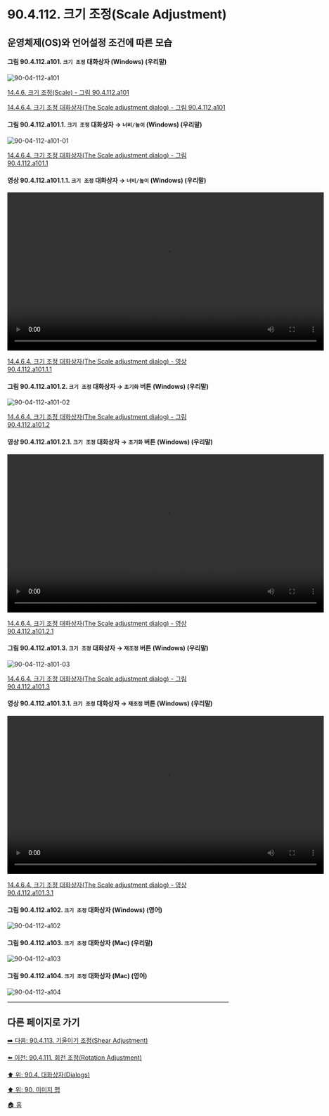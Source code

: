 # 90.4.112. 크기 조정(Scale Adjustment)
## 운영체제(OS)와 언어설정 조건에 따른 모습

<a id="90-04-112-a101"></a>

#### 그림 90.4.112.a101. `크기 조정` 대화상자 (Windows) (우리말)
![90-04-112-a101](https://github.com/wonder13662/gimp/assets/15767104/4e7b58f0-e858-414a-be2b-ffd031635591)

[14.4.6. 크기 조정(Scale) - 그림 90.4.112.a101](./14-04-06-00-scale.md#90-04-112-a101)

[14.4.6.4. 크기 조정 대화상자(The Scale adjustment dialog) - 그림 90.4.112.a101](./14-04-06-04-scale_adjustment_dialog.md#90-04-112-a101)

<a id="90-04-112-a101-01"></a>

#### 그림 90.4.112.a101.1. `크기 조정` 대화상자 → `너비/높이` (Windows) (우리말)
![90-04-112-a101-01](https://github.com/wonder13662/gimp/assets/15767104/fbdc1717-1b5f-4f26-b20e-8036159bcf16)

[14.4.6.4. 크기 조정 대화상자(The Scale adjustment dialog) - 그림 90.4.112.a101.1](./14-04-06-04-scale_adjustment_dialog.md#90-04-112-a101-01)

<a id="90-04-112-a101-01-01"></a>

#### 영상 90.4.112.a101.1.1. `크기 조정` 대화상자 → `너비/높이` (Windows) (우리말)
<video controls="controls" width="720" src="https://github.com/wonder13662/gimp/assets/15767104/6a97a85a-6d4f-4adf-ab82-4c7741e38976"></video>

[14.4.6.4. 크기 조정 대화상자(The Scale adjustment dialog) - 영상 90.4.112.a101.1.1](./14-04-06-04-scale_adjustment_dialog.md#90-04-112-a101-01-01)

<a id="90-04-112-a101-02"></a>

#### 그림 90.4.112.a101.2. `크기 조정` 대화상자 → `초기화` 버튼 (Windows) (우리말)
![90-04-112-a101-02](https://github.com/wonder13662/gimp/assets/15767104/04aa9b91-9730-4636-b52b-1098de722b24)

[14.4.6.4. 크기 조정 대화상자(The Scale adjustment dialog) - 그림 90.4.112.a101.2](./14-04-06-04-scale_adjustment_dialog.md#90-04-112-a101-02)

<a id="90-04-112-a101-02-01"></a>

#### 영상 90.4.112.a101.2.1. `크기 조정` 대화상자 → `초기화` 버튼 (Windows) (우리말)
<video controls="controls" width="720" src="https://github.com/wonder13662/gimp/assets/15767104/cd3cc962-b554-4bac-b6de-4b71195afcbd"></video>

[14.4.6.4. 크기 조정 대화상자(The Scale adjustment dialog) - 영상 90.4.112.a101.2.1](./14-04-06-04-scale_adjustment_dialog.md#90-04-112-a101-02-01)

<a id="90-04-112-a101-03"></a>

#### 그림 90.4.112.a101.3. `크기 조정` 대화상자 → `재조정` 버튼 (Windows) (우리말)
![90-04-112-a101-03](https://github.com/wonder13662/gimp/assets/15767104/c2fed4c8-00b9-4776-98d0-3ee40c9be6f3)

[14.4.6.4. 크기 조정 대화상자(The Scale adjustment dialog) - 그림 90.4.112.a101.3](./14-04-06-04-scale_adjustment_dialog.md#90-04-112-a101-03)

<a id="90-04-112-a101-03-01"></a>

#### 영상 90.4.112.a101.3.1. `크기 조정` 대화상자 → `재조정` 버튼 (Windows) (우리말)
<video controls="controls" width="720" src="https://github.com/wonder13662/gimp/assets/15767104/efe7613a-79e7-4fcc-8b1f-a861670c7e7a"></video>

[14.4.6.4. 크기 조정 대화상자(The Scale adjustment dialog) - 영상 90.4.112.a101.3.1](./14-04-06-04-scale_adjustment_dialog.md#90-04-112-a101-03-01)

<a id="90-04-112-a102"></a>

#### 그림 90.4.112.a102. `크기 조정` 대화상자 (Windows) (영어)
![90-04-112-a102](https://github.com/wonder13662/gimp/assets/15767104/f477c243-9e56-4d9e-ba24-c5bbb22ba053)

<a id="90-04-112-a103"></a>

#### 그림 90.4.112.a103. `크기 조정` 대화상자 (Mac) (우리말)
![90-04-112-a103](https://github.com/wonder13662/gimp/assets/15767104/79f98095-8077-4693-b330-b4e00977a439)

<a id="90-04-112-a104"></a>

#### 그림 90.4.112.a104. `크기 조정` 대화상자 (Mac) (영어)
![90-04-112-a104](https://github.com/wonder13662/gimp/assets/15767104/7c822a21-5ff4-486c-ba2c-960eac9d8efb)

***

## 다른 페이지로 가기

[➡️ 다음: 90.4.113. 기울이기 조정(Shear Adjustment)](./90-04-113-shear_adjustment.md)

[⬅️ 이전: 90.4.111. 회전 조정(Rotation Adjustment)](./90-04-112-rotation_adjustment.md)

[⬆️ 위: 90.4. 대화상자(Dialogs)](./90-04-00-dialogs.md)

[⬆️ 위: 90. 이미지 맵](./90-00-image-map.md)

[🏠 홈](./00-home.md)
